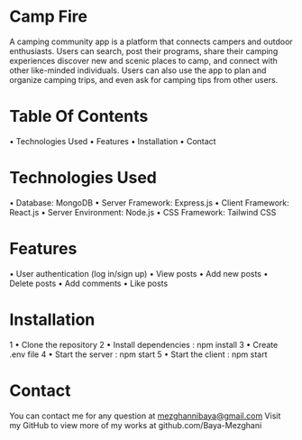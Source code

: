# Camp Fire

A camping community app is a platform that connects campers and outdoor enthusiasts. 
Users can search, post their programs, share their camping experiences  discover new and scenic places to camp, and connect with other like-minded individuals.
Users can also use the app to plan and organize camping trips, and even ask for camping tips from other users.

# Table Of Contents

• Technologies Used
• Features
• Installation
• Contact 

# Technologies Used

• Database: MongoDB
• Server Framework: Express.js
• Client Framework: React.js
• Server Environment: Node.js
• CSS Framework: Tailwind CSS

# Features

• User authentication (log in/sign up)
• View posts
• Add new posts
• Delete posts
• Add comments
• Like posts

# Installation

1 • Clone the repository
2 • Install dependencies : npm install
3 • Create .env file
4 • Start the server : npm start
5 • Start the client : npm start

# Contact

You can contact me for any question at mezghannibaya@gmail.com
Visit my GitHub to view more of my works at github.com/Baya-Mezghani
